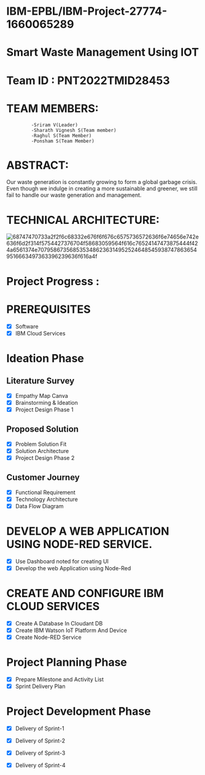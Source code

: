 # IBM-EPBL/IBM-Project-27774-1660065289
# Smart Waste Management Using IOT
# Team ID : PNT2022TMID28453  


 
# TEAM MEMBERS:
             -Sriram V(Leader)
             -Sharath Vignesh S(Team member)
             -Raghul S(Team Member)
             -Ponsham S(Team Member)
             

# ABSTRACT:
Our waste generation is constantly growing to form a global garbage crisis. Even though we indulge in creating a more sustainable and greener, we still fail to handle our waste generation and management. 
         
# TECHNICAL ARCHITECTURE:

![68747470733a2f2f6c68332e676f6f676c6575736572636f6e74656e742e636f6d2f314f5754427376704f58683059564f616c76524147473875444f424a6561374e70795867356853534862363149525246485459387478636549516663497363396239636f616a4f](https://user-images.githubusercontent.com/101011054/200350245-817ac2e1-5a99-403b-a0fa-189e0e78be7e.png)



# Project Progress :
 # PREREQUISITES

- [x] Software
- [x] IBM Cloud Services

 # Ideation Phase

 ## Literature Survey
 - [x] Empathy Map Canva
 - [x] Brainstorming & Ideation
 - [x] Project Design Phase 1

## Proposed Solution
- [x] Problem Solution Fit
- [x] Solution Architecture
- [x] Project Design Phase 2

 ## Customer Journey
 - [x] Functional Requirement
 - [x] Technology Architecture
 - [x] Data Flow Diagram
 
 # DEVELOP A WEB APPLICATION USING NODE-RED SERVICE.

 - [x] Use Dashboard noted for creating UI
 - [x] Develop the web Application using Node-Red
 
 # CREATE AND CONFIGURE IBM CLOUD SERVICES
 
 -[x] Create A Database In Cloudant DB
 -[x] Create IBM Watson IoT Platform And Device
 -[x] Create Node-RED Service

 # Project Planning Phase

-  [x] Prepare Milestone and Activity List
 - [x] Sprint Delivery Plan
 # Project Development Phase

 - [x] Delivery of Sprint-1
 - [x] Delivery of Sprint-2
 - [x] Delivery of Sprint-3
 - [x] Delivery of Sprint-4


 
